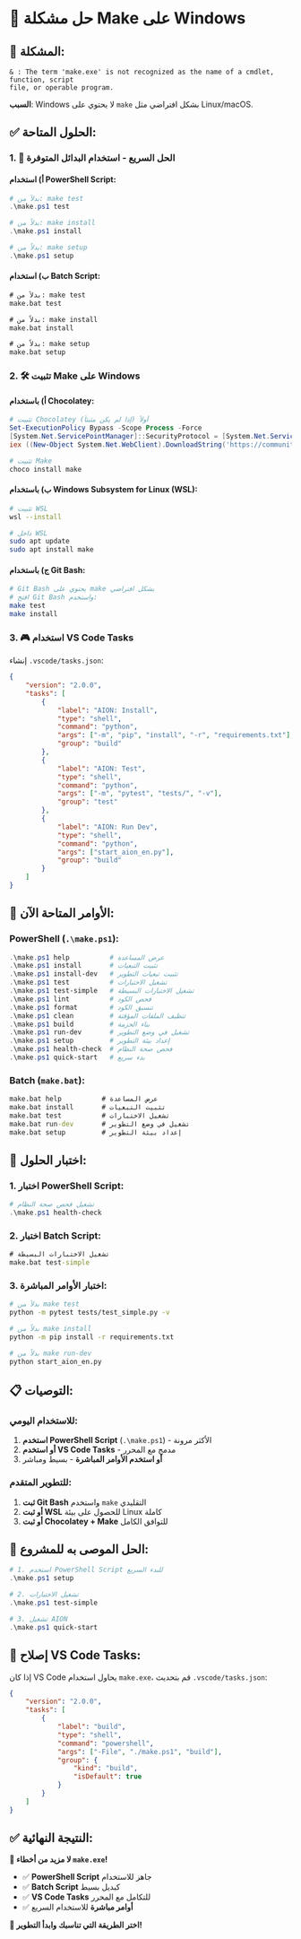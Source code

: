 # 🔧 حل مشكلة Make على Windows

## 🚨 المشكلة:
```
& : The term 'make.exe' is not recognized as the name of a cmdlet, function, script 
file, or operable program.
```

**السبب**: Windows لا يحتوي على `make` بشكل افتراضي مثل Linux/macOS.

## ✅ الحلول المتاحة:

### 1. 🎯 **الحل السريع - استخدام البدائل المتوفرة**

#### أ) استخدام PowerShell Script:
```powershell
# بدلاً من: make test
.\make.ps1 test

# بدلاً من: make install
.\make.ps1 install

# بدلاً من: make setup
.\make.ps1 setup
```

#### ب) استخدام Batch Script:
```cmd
# بدلاً من: make test
make.bat test

# بدلاً من: make install
make.bat install

# بدلاً من: make setup
make.bat setup
```

### 2. 🛠️ **تثبيت Make على Windows**

#### أ) باستخدام Chocolatey:
```powershell
# تثبيت Chocolatey أولاً (إذا لم يكن مثبتاً)
Set-ExecutionPolicy Bypass -Scope Process -Force
[System.Net.ServicePointManager]::SecurityProtocol = [System.Net.ServicePointManager]::SecurityProtocol -bor 3072
iex ((New-Object System.Net.WebClient).DownloadString('https://community.chocolatey.org/install.ps1'))

# تثبيت Make
choco install make
```

#### ب) باستخدام Windows Subsystem for Linux (WSL):
```bash
# تثبيت WSL
wsl --install

# داخل WSL
sudo apt update
sudo apt install make
```

#### ج) باستخدام Git Bash:
```bash
# Git Bash يحتوي على make بشكل افتراضي
# افتح Git Bash واستخدم:
make test
make install
```

### 3. 🎮 **استخدام VS Code Tasks**

إنشاء `.vscode/tasks.json`:
```json
{
    "version": "2.0.0",
    "tasks": [
        {
            "label": "AION: Install",
            "type": "shell",
            "command": "python",
            "args": ["-m", "pip", "install", "-r", "requirements.txt"],
            "group": "build"
        },
        {
            "label": "AION: Test",
            "type": "shell",
            "command": "python",
            "args": ["-m", "pytest", "tests/", "-v"],
            "group": "test"
        },
        {
            "label": "AION: Run Dev",
            "type": "shell",
            "command": "python",
            "args": ["start_aion_en.py"],
            "group": "build"
        }
    ]
}
```

## 🚀 الأوامر المتاحة الآن:

### PowerShell (`.\make.ps1`):
```powershell
.\make.ps1 help          # عرض المساعدة
.\make.ps1 install       # تثبيت التبعيات
.\make.ps1 install-dev   # تثبيت تبعيات التطوير
.\make.ps1 test          # تشغيل الاختبارات
.\make.ps1 test-simple   # تشغيل الاختبارات البسيطة
.\make.ps1 lint          # فحص الكود
.\make.ps1 format        # تنسيق الكود
.\make.ps1 clean         # تنظيف الملفات المؤقتة
.\make.ps1 build         # بناء الحزمة
.\make.ps1 run-dev       # تشغيل في وضع التطوير
.\make.ps1 setup         # إعداد بيئة التطوير
.\make.ps1 health-check  # فحص صحة النظام
.\make.ps1 quick-start   # بدء سريع
```

### Batch (`make.bat`):
```cmd
make.bat help          # عرض المساعدة
make.bat install       # تثبيت التبعيات
make.bat test          # تشغيل الاختبارات
make.bat run-dev       # تشغيل في وضع التطوير
make.bat setup         # إعداد بيئة التطوير
```

## 🧪 اختبار الحلول:

### 1. اختبار PowerShell Script:
```powershell
# تشغيل فحص صحة النظام
.\make.ps1 health-check
```

### 2. اختبار Batch Script:
```cmd
# تشغيل الاختبارات البسيطة
make.bat test-simple
```

### 3. اختبار الأوامر المباشرة:
```bash
# بدلاً من make test
python -m pytest tests/test_simple.py -v

# بدلاً من make install
python -m pip install -r requirements.txt

# بدلاً من make run-dev
python start_aion_en.py
```

## 📋 التوصيات:

### للاستخدام اليومي:
1. **استخدم PowerShell Script** (`.\make.ps1`) - الأكثر مرونة
2. **أو استخدم VS Code Tasks** - مدمج مع المحرر
3. **أو استخدم الأوامر المباشرة** - بسيط ومباشر

### للتطوير المتقدم:
1. **ثبت Git Bash** واستخدم `make` التقليدي
2. **أو ثبت WSL** للحصول على بيئة Linux كاملة
3. **أو ثبت Chocolatey + Make** للتوافق الكامل

## 🎯 الحل الموصى به للمشروع:

```powershell
# 1. استخدم PowerShell Script للبدء السريع
.\make.ps1 setup

# 2. تشغيل الاختبارات
.\make.ps1 test-simple

# 3. تشغيل AION
.\make.ps1 quick-start
```

## 🔧 إصلاح VS Code Tasks:

إذا كان VS Code يحاول استخدام `make.exe`، قم بتحديث `.vscode/tasks.json`:

```json
{
    "version": "2.0.0",
    "tasks": [
        {
            "label": "build",
            "type": "shell",
            "command": "powershell",
            "args": ["-File", "./make.ps1", "build"],
            "group": {
                "kind": "build",
                "isDefault": true
            }
        }
    ]
}
```

## ✅ النتيجة النهائية:

**🎉 لا مزيد من أخطاء `make.exe`!**

- ✅ **PowerShell Script** جاهز للاستخدام
- ✅ **Batch Script** كبديل بسيط
- ✅ **VS Code Tasks** للتكامل مع المحرر
- ✅ **أوامر مباشرة** للاستخدام السريع

**🚀 اختر الطريقة التي تناسبك وابدأ التطوير!**
